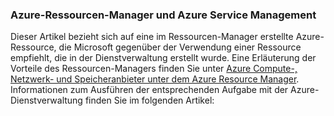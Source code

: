 ### Azure-Ressourcen-Manager und Azure Service Management
 
Dieser Artikel bezieht sich auf eine im Ressourcen-Manager erstellte Azure-Ressource, die Microsoft gegenüber der Verwendung einer Ressource empfiehlt, die in der Dienstverwaltung erstellt wurde. Eine Erläuterung der Vorteile des Ressourcen-Managers finden Sie unter [Azure Compute-, Netzwerk- und Speicheranbieter unter dem Azure Resource Manager](../articles/virtual-machines/virtual-machines-azurerm-versus-azuresm.md). Informationen zum Ausführen der entsprechenden Aufgabe mit der Azure-Dienstverwaltung finden Sie im folgenden Artikel:


